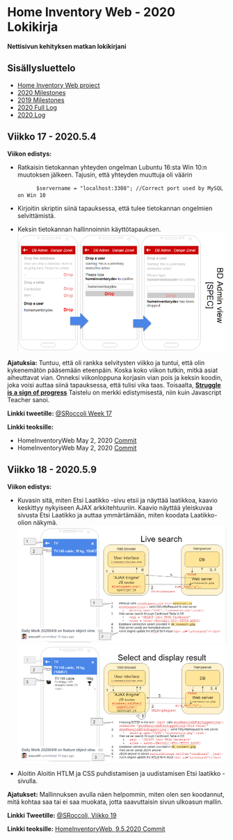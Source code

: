 # Home Inventory Web - 2020 Lokikirja

**Nettisivun kehityksen matkan lokikirjani**

## Sisällysluettelo
- [Home Inventory Web project](https://github.com/sroccoli1/homeinventoryweb)
- [2020 Milestones](https://github.com/sroccoli1/homeinventoryweb/edit/master/2020_milestones.md)
- [2019 Milestones](https://github.com/sroccoli1/homeinventoryweb/edit/master/2019_milestones.md)
- [2020 Full Log](https://github.com/sroccoli1/homeinventoryweb/blob/master/2020_log_full.md)
- [2020 Log](https://github.com/sroccoli1/homeinventoryweb/blob/master/2020_log.md)

## Viikko 17 - 2020.5.4 

**Viikon edistys:** 
  - Ratkaisin tietokannan yhteyden ongelman Lubuntu 16:sta Win 10:n muutoksen jälkeen. Tajusin, että yhteyden muuttuja oli väärin
       
              $servername = "localhost:3308"; //Correct port used by MySQL on Win 10
  - Kirjoitin skriptin siinä tapauksessa, että tulee tietokannan ongelmien selvittämistä.
  - Keksin tietokannan hallinnoinnin käyttötapauksen. 
![DB Admin Use Case](https://github.com/sroccoli1/homeinventoryweb/blob/c9e8030ebff22532918b2787b1ff4864f6940c84/A04-DB-admin-uc-02.PNG)

**Ajatuksia:** Tuntuu, että oli rankka selvitysten viikko ja tuntui, että olin kykenemätön
pääsemään eteenpäin. Koska koko viikon tutkin, mitkä asiat aiheuttavat vian.
Onneksi viikonloppuna korjasin vian pois ja keksin koodin, joka voisi auttaa siinä tapauksessa, että
tulisi vika taas. Toisaalta, [**Struggle is a sign of progress**](https://twitter.com/js_tut/status/1241764474866012165) Taistelu on merkki edistymisestä, niin kuin
Javascript Teacher sanoi.

**Linkki tweetille:** [@SRoccoli Week 17](https://twitter.com/SRoccoli/status/1259842830421327874?s=20)

**Linkki teoksille:** 
- HomeInventoryWeb May 2, 2020 [Commit](https://github.com/sroccoli1/homeinventoryweb/commit/272ff0908963f6065edb6f94b122c1160a30435f)
- HomeInventoryWeb May 2, 2020 [Commit](https://github.com/sroccoli1/homeinventoryweb/commit/87ed033f4a6f6a9299a08a2488706b3736041b0b)

## Viikko 18 - 2020.5.9 

**Viikon edistys:** 
- Kuvasin sitä, miten Etsi Laatikko -sivu etsii ja näyttää laatikkoa, kaavio keskittyy nykyiseen AJAX arkkitehtuuriin. Kaavio näyttää yleiskuvaa sivusta Etsi Laatikko ja auttaa ymmärtämään, miten koodata Laatikko-olion näkymä.
![Design-Gui-Livesearch-01](https://github.com/sroccoli1/homeinventoryweb/blob/be50fe3406ac4f70a9d6d94f239c94d36363c485/design-gui-livesearch-01.PNG)
![Design-Gui-Livesearch-02](https://github.com/sroccoli1/homeinventoryweb/blob/assets/design-gui-livesearch-02.PNG)

- Aloitin Aloitin HTLM ja CSS puhdistamisen ja uudistamisen Etsi laatikko -sivulla.

**Ajatukset:** Mallinnuksen avulla näen helpommin, miten olen sen koodannut, mitä kohtaa saa tai ei
saa muokata, jotta saavuttaisin sivun ulkoasun mallin.

**Linkki Tweetille:** [@SRoccoli, Viikko 19](https://twitter.com/SRoccoli/status/1263373750101131264?s=20)

**Linkki teoksille:** [HomeInventoryWeb, 9.5.2020 Commit](https://github.com/sroccoli1/homeinventoryweb/commit/5f381a0fc37459b513f2fc48cc89708cd2f966b4)

